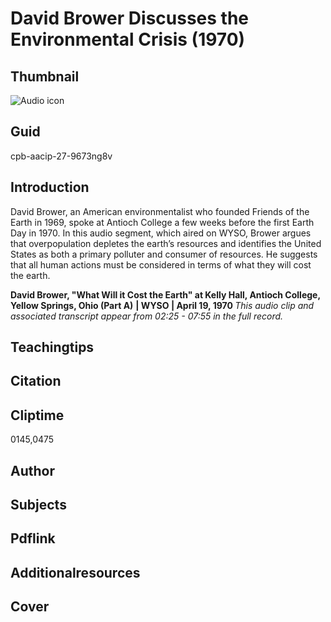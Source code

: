 # David Brower Discusses the Environmental Crisis (1970)

## Thumbnail

![Audio icon](https://s3.amazonaws.com/americanarchive.org/primary_source_sets/audio-digitized.jpg "Audio icon")

## Guid
cpb-aacip-27-9673ng8v

## Introduction

David Brower, an American environmentalist who founded Friends of the Earth in 1969, spoke at Antioch College a few weeks before the first Earth Day in 1970. In this audio segment, which aired on WYSO, Brower argues that overpopulation depletes the earth’s resources and identifies the United States as both a primary polluter and consumer of resources. He suggests that all human actions must be considered in terms of what they will cost the earth.

<b>David Brower, "What Will it Cost the Earth" at Kelly Hall, Antioch College, Yellow Springs, Ohio (Part A)</b>
<b>| WYSO | April 19, 1970 </b>
<i>This audio clip and associated transcript appear from 02:25 - 07:55 in the full record.</i>

## Teachingtips

## Citation

## Cliptime

0145,0475

## Author
## Subjects
## Pdflink
## Additionalresources
## Cover
